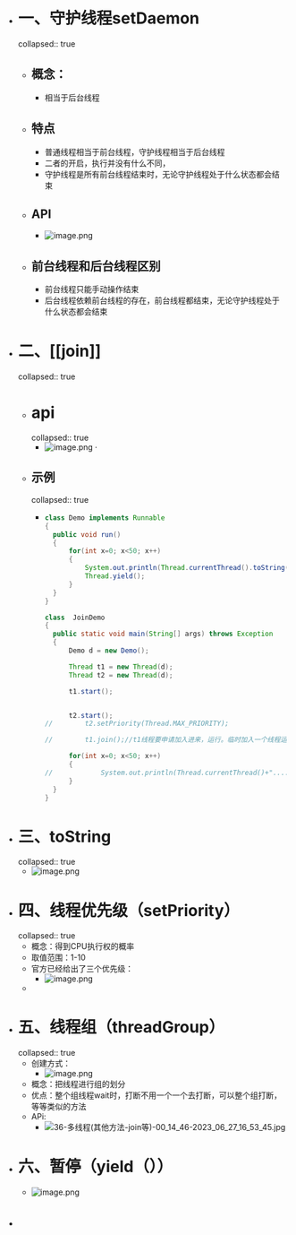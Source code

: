- # 一、守护线程setDaemon
  collapsed:: true
	- ## 概念：
		- 相当于后台线程
	- ## 特点
		- 普通线程相当于前台线程，守护线程相当于后台线程
		- 二者的开启，执行并没有什么不同，
		- 守护线程是所有前台线程结束时，无论守护线程处于什么状态都会结束
	- ## API
		- ![image.png](../assets/image_1687830601033_0.png)
	- ## 前台线程和后台线程区别
		- 前台线程只能手动操作结束
		- 后台线程依赖前台线程的存在，前台线程都结束，无论守护线程处于什么状态都会结束
- # 二、[[join]]
  collapsed:: true
	- # api
	  collapsed:: true
		- ![image.png](../assets/image_1687834571655_0.png) ·
	- ## 示例
	  collapsed:: true
		- ```java
		  class Demo implements Runnable
		  {
		  	public void run()
		  	{
		  		for(int x=0; x<50; x++)
		  		{
		  			System.out.println(Thread.currentThread().toString()+"....."+x);
		  			Thread.yield();
		  		}
		  	}
		  }
		  
		  class  JoinDemo
		  {
		  	public static void main(String[] args) throws Exception
		  	{
		  		Demo d = new Demo();
		  
		  		Thread t1 = new Thread(d);
		  		Thread t2 = new Thread(d);
		  
		  		t1.start();
		  
		  
		  		t2.start();
		  //		t2.setPriority(Thread.MAX_PRIORITY);
		  
		  //		t1.join();//t1线程要申请加入进来，运行。临时加入一个线程运算时可以使用join方法。
		  
		  		for(int x=0; x<50; x++)
		  		{
		  //			System.out.println(Thread.currentThread()+"....."+x);
		  		}
		  	}
		  }
		  
		  ```
- # 三、toString
  collapsed:: true
	- ![image.png](../assets/image_1687853006613_0.png)
- # 四、线程优先级（setPriority）
  collapsed:: true
	- 概念：得到CPU执行权的概率
	- 取值范围：1-10
	- 官方已经给出了三个优先级：
		- ![image.png](../assets/image_1687855551300_0.png)
	-
- # 五、线程组（threadGroup）
  collapsed:: true
	- 创建方式：
		- ![image.png](../assets/image_1687855936779_0.png)
	- 概念：把线程进行组的划分
	- 优点：整个组线程wait时，打断不用一个一个去打断，可以整个组打断，等等类似的方法
	- APi:
		- ![36-多线程(其他方法-join等)-00_14_46-2023_06_27_16_53_45.jpg](../assets/36-多线程(其他方法-join等)-00_14_46-2023_06_27_16_53_45_1687856041276_0.jpg)
- # 六、暂停（yield（））
	- ![image.png](../assets/image_1687856129586_0.png)
- #